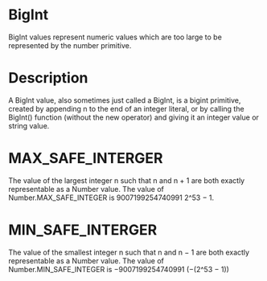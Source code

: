 # BigInt

BigInt values represent numeric values which are too large to be represented by the number primitive.

# Description
A BigInt value, also sometimes just called a BigInt, is a bigint primitive, created by appending n to the end of an integer literal, or by calling the BigInt() function (without the new operator) and giving it an integer value or string value.

# MAX_SAFE_INTERGER
The value of the largest integer n such that n and n + 1 are both exactly representable as a Number value. The value of Number.MAX_SAFE_INTEGER is 9007199254740991 2^53 − 1.

# MIN_SAFE_INTERGER
The value of the smallest integer n such that n and n − 1 are both exactly representable as a Number value. The value of Number.MIN_SAFE_INTEGER is −9007199254740991 (−(2^53 − 1))



